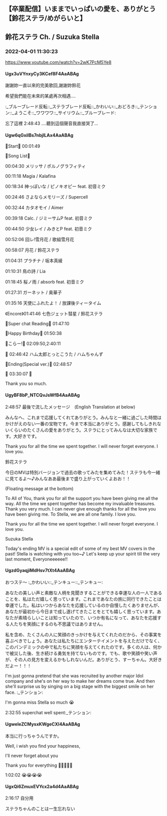 ## 【卒業配信】いままでいっぱいの愛を、ありがとう【鈴花ステラ/めがらいと】
## 鈴花ステラ Ch. / Suzuka Stella
### 2022-04-01 11:30:23
https://www.youtube.com/watch?v=2wK7PcM5Ye8
#### Ugx3uVYnxyCy3KCef8F4AaABAg
謝謝妳一直以來的完美歌回,謝謝妳鈴花

希望我們能在未來的某處再次相遇....

:_ブルーブレード反転::_ステラブレード反転::_かわいい::_おどろき::_テンション::_ようこそ::_ワワワワ::_サイリウム::_ブルーブレード:



忘了這裡 2:48:43 ....聽到這個聲音我直接哭了...

#### Ugw6qGxiIBs7nbjILAx4AaABAg
🔔Start🔔 00:01:49



🔔Song List🔔

00:04:30 メリッサ / ポルノグラフィティ

00:11:18 Magia / Kalafina

00:18:34 神っぽいな / ピノキオピー feat. 初音ミク

00:24:46 さよならメモリーズ / Supercell

00:32:44 カタオモイ / Aimer

00:39:18 Calc. / ジミーサムP feat. 初音ミク

00:44:50 少女レイ / みきとP feat. 初音ミク

00:52:06 回レ!雪月花 / 歌組雪月花

00:58:07 月花 / 鈴花ステラ

01:04:31 プラチナ / 坂本真綾

01:10:31 鳥の詩 / Lia

01:18:45 桜ノ雨 / absorb feat. 初音ミク

01:27:31 ガーネット / 奥華子

01:35:16 天使にふれたよ！ / 放課後ティータイム

《Encore》01:41:46 七色ジェット彗星 / 鈴花ステラ



🔔Super chat Reading🔔 01:47:10



🔔Happy Birthday🔔 01:50:38

🔔こらー!🔔 02:09:50,2:40:11



🔔 02:46:42 ハム太郎とっとこうた / ハムちゃんず



🔔Ending(Special ver.)🔔 02:48:57



🔔 03:30:07 🔔



Thank you so much.

#### UgyBF8bP_NTCQvJsWfB4AaABAg
2:48:57 最後で流したメッセージ　(English Translation at below)



みんなへ、これまで応援してくれてありがとう。みんなと一緒に過ごした時間はかけがえのない一番の宝物です。今まで本当にありがとう。感謝してもしきれないくらいのたくさんの愛をありがとう。ステラにとってみんなは大切な家族です。大好きです。



Thank you for all the time we spent together. I will never forget everyone. I love you.



鈴花ステラ



今日のMVは特別バージョンで過去の歌ってみたを集めてみた！ステラも今一緒に見てるよ〜♪みんなああ最後まで盛り上がっていくよおお！！



(Floating message at the bottom)



To All of You, thank you for all the support you have been giving me all the way. All the time we spent together has become my invaluable treasures. Thank you very much. I can never give enough thanks for all the love you have been giving me. To Stella, we are all one family. I love you.



Thank you for all the time we spent together. I will never forget everyone. I love you.



Suzuka Stella



Today's ending MV is a special edit of some of my best MV covers in the past! Stella is watching with you too~♪ Let's keep up your spirit till the very last moment, Everyoneeeeee!!

#### UgzdGyaqjiMdHsv7tXt4AaABAg
おつステ〜 :_かわいい::_テンキュー::_テンキュー:



あなたの美しい声と素敵な人柄を見聞きすることができる幸運な人の一人であることを、私はただ嬉しく思っています。これまであなたの旅に同行できたことは幸運でした。私はいつからあなたを応援しているのか自慢したくありませんが、あなたが最初から今日まで成し遂げてきたことをとても嬉しく思っています。あなたが素晴らしいことは知っていたので、いつか有名になって、あなたを応援する人たちを笑顔にするのも不思議ではありません。

私を含め、たくさんの人に笑顔のきっかけを与えてくれたのだから、その事実を喜ぶべきでしょう。あなたは私たちにエンターテイメントを与えただけでなく、このパンデミックの中で私たちに笑顔を与えてくれたのです。多くの人は、何かで被災した後、生き続ける勇気を持てないものです。でも、歌や笑顔や笑い声が、その人の見方を変えるかもしれないんだ。ありがとう、すーちゃん。大好きだよー！！！



I'm just gonna pretend that she was recruited by another major Idol company and she's on her way to make her dreams come true. And then she'll surprise us by singing on a big stage with the biggest smile on her face. :_テンション:



I'm gonna miss Stella so much 😭



2:32:55 superchat well spent:_テンション:

#### UgweleZCMysxKWgeCXl4AaABAg
本当に行っちゃうんですか。

Well, i wish you find your happiness,

I'll never forget about you

Thank you for everything 💛💛💛💛💛



1:02:02 😭😭😭😭

#### UgxQi6ZmuxEVYcx2a4d4AaABAg
2:16:17 自分用

ステラちゃんのことは一生忘れない

